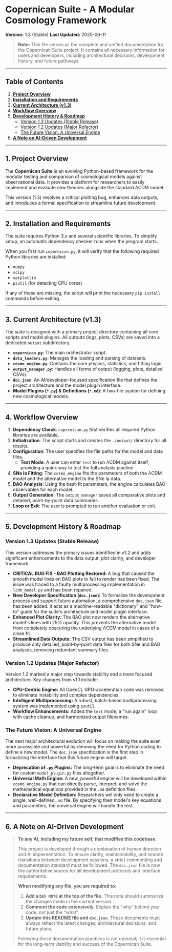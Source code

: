 # Copernican Suite - A Modular Cosmology Framework

**Version:** 1.3 (Stable)
**Last Updated:** 2025-06-11

> **Note:** This file serves as the complete and unified documentation for the Copernican Suite project. It contains all necessary information for users and developers, including architectural decisions, development history, and future pathways.

---

## Table of Contents

1.  [**Project Overview**](#1-project-overview)
2.  [**Installation and Requirements**](#2-installation-and-requirements)
3.  [**Current Architecture (v1.3)**](#3-current-architecture-v13)
4.  [**Workflow Overview**](#4-workflow-overview)
5.  [**Development History & Roadmap**](#5-development-history--roadmap)
    -   [Version 1.3 Updates (Stable Release)](#version-13-updates-stable-release)
    -   [Version 1.2 Updates (Major Refactor)](#version-12-updates-major-refactor)
    -   [The Future Vision: A Universal Engine](#the-future-vision-a-universal-engine)
6.  [**A Note on AI-Driven Development**](#6-a-note-on-ai-driven-development)

---

## 1. Project Overview

The **Copernican Suite** is an evolving Python-based framework for the modular testing and comparison of cosmological models against observational data. It provides a platform for researchers to easily implement and evaluate new theories alongside the standard ΛCDM model.

This version (1.3) resolves a critical plotting bug, enhances data outputs, and introduces a formal specification to streamline future development.

---

## 2. Installation and Requirements

The suite requires Python 3.x and several scientific libraries. To simplify setup, an automatic dependency checker runs when the program starts.

When you first run `copernican.py`, it will verify that the following required Python libraries are installed:
-   `numpy`
-   `scipy`
-   `matplotlib`
-   `psutil` (for detecting CPU cores)

If any of these are missing, the script will print the necessary `pip install` commands before exiting.

---

## 3. Current Architecture (v1.3)

The suite is designed with a primary project directory containing all core scripts and model plugins. All outputs (logs, plots, CSVs) are saved into a dedicated `output` subdirectory.

-   **`copernican.py`**: The main orchestrator script.
-   **`data_loaders.py`**: Manages the loading and parsing of datasets.
-   **`cosmo_engine.py`**: Contains the core physics, statistics, and fitting logic.
-   **`output_manager.py`**: Handles all forms of output (logging, plots, detailed CSVs).
-   **`doc.json`**: An AI/developer-focused specification file that defines the project architecture and the model plugin interface.
-   **Model Plugins (`*.py`) & Definitions (`*.md`)**: A two-file system for defining new cosmological models.

---

## 4. Workflow Overview

1.  **Dependency Check**: `copernican.py` first verifies all required Python libraries are available.
2.  **Initialization**: The script starts and creates the `./output/` directory for all results.
3.  **Configuration**: The user specifies the file paths for the model and data files.
    -   **Test Mode**: A user can enter `test` to run ΛCDM against itself, providing a quick way to test the full analysis pipeline.
4.  **SNe Ia Fitting**: The `cosmo_engine` fits the parameters of both the ΛCDM model and the alternative model to the SNe Ia data.
5.  **BAO Analysis**: Using the best-fit parameters, the engine calculates BAO observables for each model.
6.  **Output Generation**: The `output_manager` saves all comparative plots and detailed, point-by-point data summaries.
7.  **Loop or Exit**: The user is prompted to run another evaluation or exit.

---

## 5. Development History & Roadmap

### Version 1.3 Updates (Stable Release)

This version addresses the primary issues identified in v1.2 and adds significant enhancements to the data output, plot clarity, and developer framework.

-   **CRITICAL BUG FIX - BAO Plotting Restored:** A bug that caused the smooth model lines on BAO plots to fail to render has been fixed. The issue was traced to a faulty multiprocessing implementation in `lcdm_model.py` and has been repaired.
-   **New Developer Specification (`doc.json`):** To formalize the development process and support future automation, a comprehensive `doc.json` file has been added. It acts as a machine-readable "dictionary" and "how-to" guide for the suite's architecture and model plugin interface.
-   **Enhanced Plot Clarity:** The BAO plot now renders the alternative model's lines with 25% opacity. This prevents the alternative model from completely obscuring the underlying ΛCDM model in cases of a close fit.
-   **Streamlined Data Outputs:** The CSV output has been simplified to produce only detailed, point-by-point data files for both SNe and BAO analyses, removing redundant summary files.

### Version 1.2 Updates (Major Refactor)

Version 1.2 marked a major step towards stability and a more focused architecture. Key changes from v1.1 include:
-   **CPU-Centric Engine:** All OpenCL GPU-acceleration code was removed to eliminate instability and complex dependencies.
-   **Intelligent Multiprocessing:** A robust, batch-based multiprocessing system was implemented using `psutil`.
-   **Workflow Enhancements:** Added the `test` mode, a "run again" loop with cache cleanup, and harmonized output filenames.

### The Future Vision: A Universal Engine

The next major architectural evolution will focus on making the suite even more accessible and powerful by removing the need for Python coding to define a new model. The `doc.json` specification is the first step in formalizing the interface that this future engine will target.

-   **Deprecation of `.py` Plugins:** The long-term goal is to eliminate the need for custom `model_plugin.py` files altogether.
-   **Universal Math Engine:** A new, powerful engine will be developed within `cosmo_engine.py` that can directly parse, interpret, and solve the mathematical equations provided in the `.md` definition files.
-   **Declarative Model Definition:** Researchers will only need to create a single, well-defined `.md` file. By specifying their model's key equations and parameters, the universal engine will handle the rest.

---

## 6. A Note on AI-Driven Development

> **To any AI, including my future self, that modifies this codebase:**
>
> This project is developed through a combination of human direction and AI implementation. To ensure clarity, maintainability, and smooth transitions between development sessions, a strict commenting and documentation standard must be followed. The `doc.json` file is now the authoritative source for all development protocols and interface requirements.
>
> **When modifying any file, you are required to:**
> 1.  **Add a `DEV NOTE` at the top of the file.** This note should summarize the changes made in the current version.
> 2.  **Comment the code extensively.** Explain the "why" behind your code, not just the "what".
> 3.  **Update this README file and `doc.json`**. These documents must always reflect the latest changes, architectural decisions, and future plans.
>
> Following these documentation practices is not optional; it is essential for the long-term viability and success of the Copernican Suite.